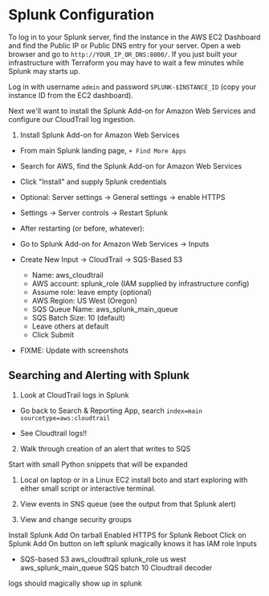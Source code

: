 # Splunk Configuration
To log in to your Splunk server, find the instance in the AWS EC2 Dashboard and find the Public IP or Public DNS entry for your server. Open a web browser and go to `http://YOUR_IP_OR_DNS:8000/`. If
you just built your infrastructure with Terraform you may have to wait a few minutes while Splunk may starts up.

Log in with username `admin` and password `SPLUNK-$INSTANCE_ID` (copy your instance ID from the EC2 dashboard).

Next we'll want to install the Splunk Add-on for Amazon Web Services and configure our CloudTrail log ingestion.

1) Install Splunk Add-on for Amazon Web Services

 - From main Splunk landing page, `+ Find More Apps`
 - Search for AWS, find the Splunk Add-on for Amazon Web Services
 - Click "Install" and supply Splunk credentials
 - Optional: Server settings -> General settings -> enable HTTPS
 - Settings -> Server controls -> Restart Splunk

 - After restarting (or before, whatever):
 - Go to Splunk Add-on for Amazon Web Services -> Inputs
 - Create New Input -> CloudTrail -> SQS-Based S3
    - Name: aws_cloudtrail
    - AWS account: splunk_role (IAM supplied by infrastructure config)
    - Assume role: leave empty (optional)
    - AWS Region: US West (Oregon)
    - SQS Queue Name: aws_splunk_main_queue
    - SQS Batch Size: 10 (default)
    - Leave others at default
    - Click Submit

* FIXME: Update with screenshots

## Searching and Alerting with Splunk
1) Look at CloudTrail logs in Splunk

- Go back to Search & Reporting App, search `index=main sourcetype=aws:cloudtrail`

- See Cloudtrail logs!!

2) Walk through creation of an alert that writes to SQS




Start with small Python snippets that will be expanded

1) Local on laptop or in a Linux EC2 install boto and start exploring with either small script or interactive terminal.

2) View events in SNS queue (see the output from that Splunk alert)

3) View and change security groups


Install Splunk Add On tarball
Enabled HTTPS for Splunk
Reboot
Click on Splunk Add On button on left
splunk magically knows it has IAM role
Inputs
 - SQS-based S3
 aws_cloudtrail
 splunk_role
 us west
 aws_splunk_main_queue
 SQS batch 10
 Cloudtrail decoder

logs should magically show up in splunk


